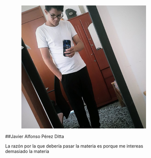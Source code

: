 <p align="center"><a href="https://laravel.com" target="_blank"><img src="./miperfil.jpg" width="400" alt="Laravel Logo"></a></p>

##Javier Alfonso Pérez Ditta

La razón por la que debería pasar la materia es porque me intereas demasiado la materia
